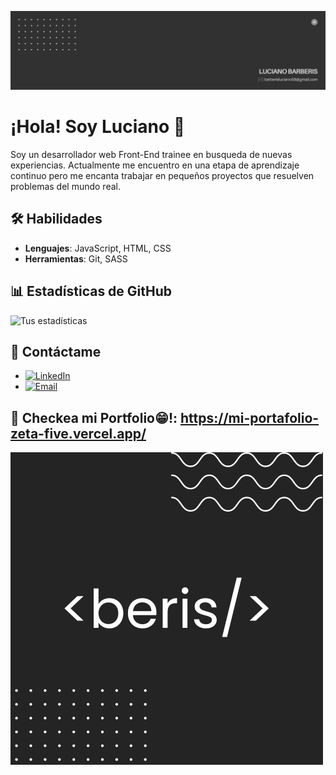 ![](https://github.com/LucianoBarberis/LucianoBarberis/blob/main/Banner.png)
# ¡Hola! Soy Luciano 👋

Soy un desarrollador web Front-End trainee en busqueda de nuevas experiencias. Actualmente me encuentro en una etapa de aprendizaje continuo
 pero me encanta trabajar en pequeños proyectos que resuelven problemas del mundo real.

## 🛠️ Habilidades
- **Lenguajes**: JavaScript, HTML, CSS
- **Herramientas**: Git, SASS

## 📊 Estadísticas de GitHub
![Tus estadísticas](https://github-readme-stats.vercel.app/api?username=LucianoBarberis&show_icons=true&theme=radical)

## 💬 Contáctame
- [![LinkedIn](https://img.shields.io/badge/LinkedIn-%230077B5.svg?style=flat-square&logo=linkedin&logoColor=white)](https://www.linkedin.com/in/luciano-barberis-33b641307/?trk=opento_sprofile_topcard)
- [![Email](https://img.shields.io/badge/Email-barberisluciano%40gmail.com-red?style=flat-square)](mailto:barberisluciano58@gmail.com)

## 📁 **Checkea mi Portfolio😁!**: https://mi-portafolio-zeta-five.vercel.app/
![](https://github.com/LucianoBarberis/LucianoBarberis/blob/main/Beris.png)
